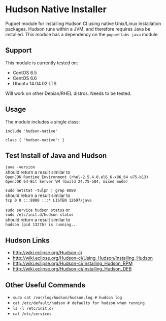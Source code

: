 # Hudson Native Installer #

Puppet module for installing Hudson CI using native Unix/Linux installation packages. 
Hudson runs within a JVM, and therefore requires Java be installed. 
This module has a dependency on the  `puppetlabs-java` module.


## Support

This module is currently tested on:
* CentOS 6.5
* CentOS 6.6
* Ubuntu 14.04.02 LTS

Will work on other Debian/RHEL distros. Needs to be tested.

## Usage

The module includes a single class:

```puppet
include 'hudson-native'
```

```puppet
class { 'hudson-native': }
```

## Test Install of Java and Hudson
  
`java -version`  
should return a result similar to  
`OpenJDK Runtime Environment (rhel-2.5.4.0.el6_6-x86_64 u75-b13)`  
`OpenJDK 64-Bit Server VM (build 24.75-b04, mixed mode)`
    
`sudo netstat -tulpn | grep 8080`  
should return a result similar to  
`tcp 0 0 :::8080 :::* LISTEN 12697/java`  
  
`sudo service hudson status` or  
`sudo /etc/init.d/hudson status`  
should return a result similar to  
`hudson (pid 13276) is running...`  

## Hudson Links
* http://wiki.eclipse.org/Hudson-ci
* http://wiki.eclipse.org/Hudson-ci/Using_Hudson/Installing_Hudson
* http://wiki.eclipse.org/Hudson-ci/Installing_Hudson_RPM
* http://wiki.eclipse.org/Hudson-ci/Installing_Hudson_DEB

## Other Useful Commands
* `sudo cat /var/log/hudson/hudson.log # hudson log`
* `cat /etc/default/hudson # defaults for hudson when running`
* `ls -l /etc/init.d/`
* `cat /etc/services`